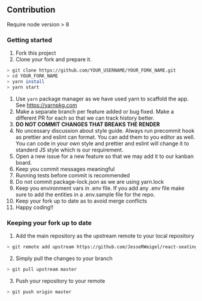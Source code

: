 ## Contribution

Require node version > 8

### Getting started

1. Fork this project
2. Clone your fork and prepare it.

```sh
> git clone https://github.com/YOUR_USERNAME/YOUR_FORK_NAME.git
> cd YOUR_FORK_NAME
> yarn install
> yarn start
```

1. Use `yarn` package manager as we have used yarn to scaffold the app. See
   https://yarnpkg.com
2. Make a separate branch per feature added or bug fixed. Make a different PR
   for each so that we can track history better.
3. **DO NOT COMMIT CHANGES THAT BREAKS THE RENDER**
4. No uncessary discussion about style guide. Always run precommit hook as
   prettier and eslint can format. You can add them to you editor as well. You
   can code in your own style and prettier and eslint will change it to standerd
   JS style which is our requirement.
5. Open a new issue for a new feature so that we may add it to our kanban board.
6. Keep you commit messages meaningful
7. Running tests before commit is recommended
8. Do not commit package-lock.json as we are using yarn.lock
9. Keep you environment vars in .env file. If you add any .env file make sure to
   add the entities in a .env.sample file for the repo.
10. Keep your fork up to date as to avoid merge conflicts
11. Happy coding!!

### Keeping your fork up to date

1. Add the main repository as the upstream remote to your local repository

```sh
> git remote add upstream https://github.com/JesseRWeigel/react-seating-manager.git
```

2. Simply pull the changes to your branch

```sh
> git pull upstream master
```

3. Push your repository to your remote

```sh
> git push origin master
```